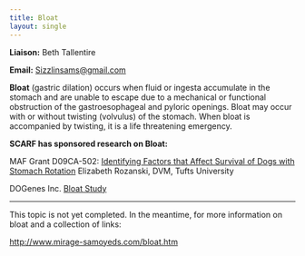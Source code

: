 ```yaml
---
title: Bloat
layout: single
---
```


**Liaison:** Beth Tallentire

**Email:** [Sizzlinsams@gmail.com](mailto:Sizzlinsams@gmail.com)

**Bloat** (gastric dilation) occurs when fluid or ingesta accumulate in
the stomach and are unable to escape due to a mechanical or functional
obstruction of the gastroesophageal and pyloric openings. Bloat may
occur with or without twisting (volvulus) of the stomach. When bloat is
accompanied by twisting, it is a life threatening emergency.

**SCARF has sponsored research on Bloat:**

MAF Grant D09CA-502: [Identifying Factors that Affect Survival of Dogs with Stomach Rotation](/research/current-studies/morris-grant-d09ca-502) Elizabeth Rozanski, DVM, Tufts University

DOGenes Inc. [Bloat Study](/research/current-studies/bloat-study)

---

This topic is not yet completed. In the meantime, for more information
on bloat and a collection of links:

<http://www.mirage-samoyeds.com/bloat.htm>

